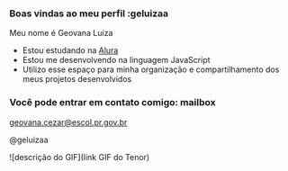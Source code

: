 ### Boas vindas ao meu perfil :geluizaa

Meu nome é Geovana Luiza

- Estou estudando na [Alura](https://www.alura.com.br)
- Estou me desenvolvendo na linguagem JavaScript
- Utilizo esse espaço para minha organização e compartilhamento dos meus projetos desenvolvidos

### Você pode entrar em contato comigo: mailbox

geovana.cezar@escol.pr.gov.br

@geluizaa

![descrição do GIF](link GIF do Tenor)

